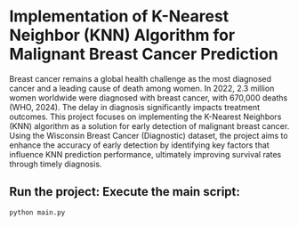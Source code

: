 #  Implementation of K-Nearest Neighbor (KNN) Algorithm for Malignant Breast Cancer Prediction
Breast cancer remains a global health challenge as the most diagnosed cancer and a leading cause of death among women. In 2022, 2.3 million women worldwide were diagnosed with breast cancer, with 670,000 deaths (WHO, 2024). The delay in diagnosis significantly impacts treatment outcomes. This project focuses on implementing the K-Nearest Neighbors (KNN) algorithm as a solution for early detection of malignant breast cancer. Using the Wisconsin Breast Cancer (Diagnostic) dataset, the project aims to enhance the accuracy of early detection by identifying key factors that influence KNN prediction performance, ultimately improving survival rates through timely diagnosis.

## Run the project: Execute the main script:
```console
python main.py
```

